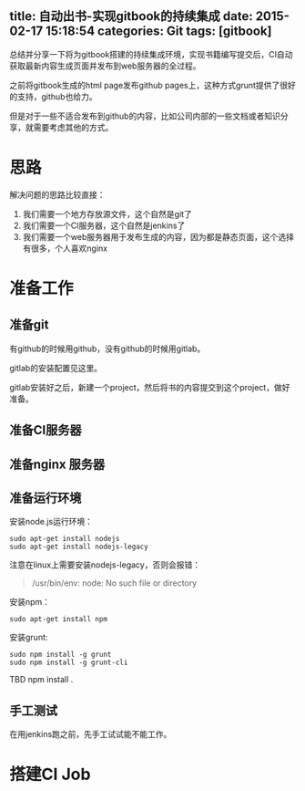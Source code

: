 title: 自动出书-实现gitbook的持续集成
date: 2015-02-17 15:18:54
categories: Git
tags: [gitbook]
---

总结并分享一下将为gitbook搭建的持续集成环境，实现书籍编写提交后，CI自动获取最新内容生成页面并发布到web服务器的全过程。

<!--more-->

之前将gitbook生成的html page发布github pages上，这种方式grunt提供了很好的支持，github也给力。

但是对于一些不适合发布到github的内容，比如公司内部的一些文档或者知识分享，就需要考虑其他的方式。

# 思路

解决问题的思路比较直接：

1. 我们需要一个地方存放源文件，这个自然是git了
2. 我们需要一个CI服务器，这个自然是jenkins了
3. 我们需要一个web服务器用于发布生成的内容，因为都是静态页面，这个选择有很多，个人喜欢nginx

# 准备工作

## 准备git

有github的时候用github，没有github的时候用gitlab。

gitlab的安装配置见这里。

gitlab安装好之后，新建一个project，然后将书的内容提交到这个project，做好准备。

## 准备CI服务器

## 准备nginx 服务器

## 准备运行环境

安装node.js运行环境：

	sudo apt-get install nodejs
	sudo apt-get install nodejs-legacy

注意在linux上需要安装nodejs-legacy，否则会报错：

> /usr/bin/env: node: No such file or directory

安装npm：

	sudo apt-get install npm

安装grunt:

	sudo npm install -g grunt
	sudo npm install -g grunt-cli

TBD
	npm install .

## 手工测试

在用jenkins跑之前，先手工试试能不能工作。



# 搭建CI Job


